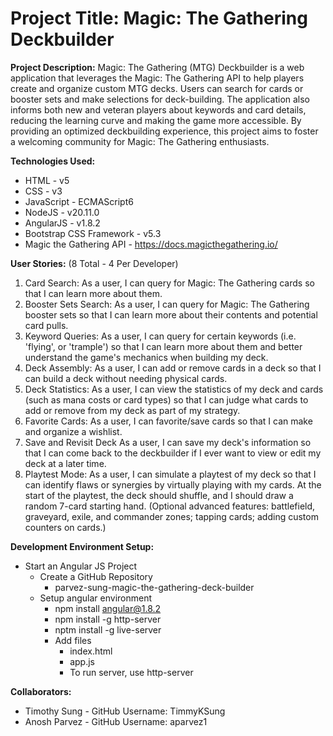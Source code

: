 # Project Title: Magic: The Gathering Deckbuilder

**Project Description:** Magic: The Gathering (MTG) Deckbuilder is a web application that leverages the 
Magic: The Gathering API to help players create and organize custom MTG decks. Users can search for 
cards or booster sets and make selections for deck-building. The application also informs both new 
and veteran players about keywords and card details, reducing the learning curve and making the game 
more accessible. By providing an optimized deckbuilding experience, this project aims to foster a 
welcoming community for Magic: The Gathering enthusiasts. 

**Technologies Used:**

*   HTML - v5
*   CSS - v3
*   JavaScript - ECMAScript6
*	NodeJS - v20.11.0
*   AngularJS - v1.8.2
*   Bootstrap CSS Framework - v5.3
*   Magic the Gathering API - https://docs.magicthegathering.io/

**User Stories:** (8 Total - 4 Per Developer)

1.  Card Search: 
    As a user, I can query for Magic: The Gathering cards so that I can learn more about them.
2.  Booster Sets Search:
    As a user, I can query for Magic: The Gathering booster sets so that I can learn more about their contents and potential card pulls.
3.  Keyword Queries:
    As a user, I can query for certain keywords (i.e. 'flying', or 'trample') so that I can learn more about them and better understand the game's mechanics when building my deck.
4.  Deck Assembly:
    As a user, I can add or remove cards in a deck so that I can build a deck without needing physical cards.
5.  Deck Statistics:
    As a user, I can view the statistics of my deck and cards (such as mana costs or card types) so that I can judge what cards to add or remove from my deck as part of my strategy.
6.  Favorite Cards: 
    As a user, I can favorite/save cards so that I can make and organize a wishlist.
7.  Save and Revisit Deck
    As a user, I can save my deck's information so that I can come back to the deckbuilder if I ever want to view or edit my deck at a later time.
8.  Playtest Mode: 
    As a user, I can simulate a playtest of my deck so that I can identify flaws or synergies by virtually playing with my cards. At the start of the playtest, the deck should shuffle, and I should draw a random 7-card starting hand.
    (Optional advanced features: battlefield, graveyard, exile, and commander zones; tapping cards; adding custom counters on cards.)

**Development Environment Setup:**

*   Start an Angular JS Project 
    *   Create a GitHub Repository 
        *   parvez-sung-magic-the-gathering-deck-builder 
    *   Setup angular environment  
        *   npm install angular@1.8.2 
        *   npm install -g http-server 
        *   nptm install -g live-server 
        *   Add files 
            *   index.html 
            *   app.js	 
            *   To run server, use http-server 

**Collaborators:**

*   Timothy Sung - GitHub Username: TimmyKSung
*   Anosh Parvez - GitHub Username: aparvez1